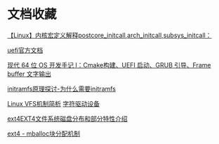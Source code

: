 # 文档收藏

[【Linux】内核宏定义解释postcore_initcall,arch_initcall,subsys_initcall：](https://blog.csdn.net/qq_21688871/article/details/132210273)

[uefi官方文档](https://uefi.org/specifications)

[现代 64 位 OS 开发手记 I：Cmake构建、UEFI 启动、GRUB 引导、Frame buffer 文字输出](https://arttnba3.cn/2023/11/29/CODE-0X03-OSDEV64-I_UEFI-GRUB/#)

[initramfs原理探讨-为什么需要initramfs](https://yifengyou.github.io/vita/docs/%E6%9E%84%E5%BB%BAinitramfs/initramfs%E5%8E%9F%E7%90%86%E6%8E%A2%E8%AE%A8.html#%E6%8C%82%E8%BD%BD%E5%B9%B6%E5%88%87%E6%8D%A2%E5%88%B0%E7%9C%9F%E6%AD%A3%E7%9A%84%E6%A0%B9%E7%9B%AE%E5%BD%95)

[Linux VFS机制简析](https://www.cnblogs.com/jimbo17/p/10119567.html)
[字符驱动设备](https://www.cnblogs.com/-Donge/p/17866449.html)

[ext4EXT4文件系统磁盘分布和部分特性介绍](https://blog.csdn.net/gy794627991/article/details/124108277)

[ext4 - mballoc块分配机制
](https://blog.csdn.net/GetNextWindow/article/details/131880451)

